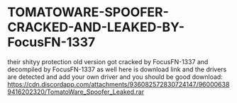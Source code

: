 # TOMATOWARE-SPOOFER-CRACKED-AND-LEAKED-BY-FocusFN-1337

their shityy protection old version got cracked by FocusFN-1337 and decompiled by FocusFN-1337 as well
here is download link and the drivers are detected and add your own driver and you should be good
download: https://cdn.discordapp.com/attachments/936082572830724147/960006389416202320/TomatoWare_Spoofer_Leaked.rar
